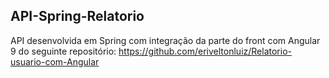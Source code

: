 ## API-Spring-Relatorio
API desenvolvida em Spring com integração da parte do front com Angular 9 do seguinte repositório: https://github.com/eriveltonluiz/Relatorio-usuario-com-Angular
